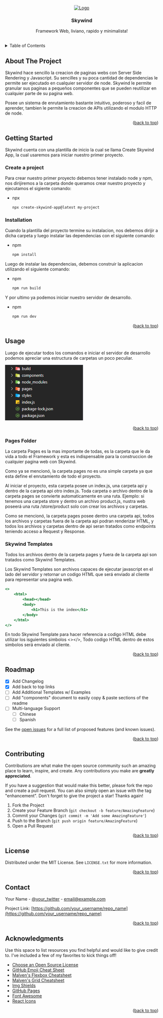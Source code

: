 <a name="readme-top"></a>

<br />
<div align="center">
  <a href="https://github.com/othneildrew/Best-README-Template">
    <img src="images/logo.png" alt="Logo" width="80" height="80">
  </a>

  <h3 align="center">Skywind</h3>

  <p align="center">
    Framework Web, liviano, rapido y minimalista!
    <br />
    <br />
  </p>
</div>



<!-- TABLE OF CONTENTS -->
<details>
  <summary>Table of Contents</summary>
  <ol>
    <li>
      <a href="#about-the-project">About The Project</a>
    </li>
    <li>
      <a href="#getting-started">Getting Started</a>
      <ul>
        <li><a href="#create-a-project">Create a project</a></li>
        <li><a href="#installation">Installation</a></li>
      </ul>
    </li>
    <li>
      <a href="#usage">Usage</a>
      <ul>
        <li><a href="#folder-structure">Folder Structure</a></li>
        <li><a href="#pages-folder">Pages Folder</a></li>
      </ul>
    </li>
    <li><a href="#roadmap">Roadmap</a></li>
    <li><a href="#contributing">Contributing</a></li>
    <li><a href="#license">License</a></li>
    <li><a href="#contact">Contact</a></li>
    <li><a href="#acknowledgments">Acknowledgments</a></li>
  </ol>
</details>



<!-- ABOUT THE PROJECT -->
## About The Project

Skywind hace sencillo la creacion de paginas webs con Server Side Rendering y Javascript. Su sencilles y su poca cantidad de dependencias le permite ser ejecutado en cualquier servidor de node. Skywind le permite granular sus paginas a pequeños componentes que se pueden reutilizar en cualquier parte de su pagina web.

Posee un sistema de enrutamiento bastante intuitivo, poderoso y facil de aprender, tambien le permite la creacion de APIs utilizando el modulo HTTP de node.

<p align="right">(<a href="#readme-top">back to top</a>)</p>


## Getting Started

Skywind cuenta con una plantilla de inicio la cual se llama Create Skywind App, la cual usaremos para iniciar nuestro primer proyecto.

### Create a project

Para crear nuestro primer proyecto debemos tener instalado node y npm, nos dirijiremos a la carpeta donde queramos crear nuestro proyecto y ejecutamos el sigiente comando: 

* npx
  ```sh
  npx create-skywind-app@latest my-project
  ```

### Installation

Cuando la plantilla del proyecto termine su instalacion, nos debemos dirijir a dicha carpeta y luego instalar las dependencias con el siguiente comando: 

* npm
   ```sh
   npm install
   ```

Luego de instalar las dependencias, debemos construir la aplicacion utilizando el siguiente comando: 

* npm
   ```sh
   npm run build
   ```

Y por ultimo ya podemos iniciar nuestro servidor de desarrollo.

* npm
   ```sh
   npm run dev
   ```

<p align="right">(<a href="#readme-top">back to top</a>)</p>


## Usage

Luego de ejecutar todos los comandos e iniciar el servidor de desarrollo podemos apreciar una estructura de carpetas un poco peculiar.

![Product Name Screen Shot](https://raw.githubusercontent.com/francescoalterio/skywind-assets/master/folder-structure.png)

<p align="right">(<a href="#readme-top">back to top</a>)</p>

### Pages Folder

La carpeta Pages es la mas importante de todas, es la carpeta que le da vida a todo el Framework y esta es indispensable para la construccion de cualquier pagina web con Skywind.

Como ya se mencionó, la carpeta pages no es una simple carpeta ya que esta define el enrutamiento de todo el proyecto.

Al iniciar el proyecto, esta carpeta posee un index.js, una carpeta api y dentro de la carpeta api otro index.js. Toda carpeta o archivo dentro de la carpeta pages se convierte automaticamente en una ruta. Ejemplo: si tenemos una carpeta store y dentro un archivo product.js, nustra web poseerá una ruta /store/product solo con crear los archivos y carpetas.

Como se mencionó, la carpeta pages posee dentro una carpeta api, todos los archivos y carpetas fuera de la carpeta api podran renderizar HTML, y todos los archivos y carpetas dentro de api seran tratados como endpoints teniendo acceso a Request y Response.

### Skywind Templates

Todos los archivos dentro de la carpeta pages y fuera de la carpeta api son tratados como Skywind Templates.

Los Skywind Templates son archivos capaces de ejecutar javascript en el lado del servidor y retornar un codigo HTML que será enviado al cliente para representar una pagina web.

```jsx
<>
    <html>
        <head></head>
        <body>
            <h1>This is the index</h1>
        </body>
    </html>
</>
```

En todo Skywind Template para hacer referencia a codigo HTML debe utilizar los isguientes simbolos <></>, Todo codigo HTML dentro de estos simbolos será enviado al cliente.

<p align="right">(<a href="#readme-top">back to top</a>)</p>



<!-- ROADMAP -->
## Roadmap

- [x] Add Changelog
- [x] Add back to top links
- [ ] Add Additional Templates w/ Examples
- [ ] Add "components" document to easily copy & paste sections of the readme
- [ ] Multi-language Support
    - [ ] Chinese
    - [ ] Spanish

See the [open issues](https://github.com/othneildrew/Best-README-Template/issues) for a full list of proposed features (and known issues).

<p align="right">(<a href="#readme-top">back to top</a>)</p>



<!-- CONTRIBUTING -->
## Contributing

Contributions are what make the open source community such an amazing place to learn, inspire, and create. Any contributions you make are **greatly appreciated**.

If you have a suggestion that would make this better, please fork the repo and create a pull request. You can also simply open an issue with the tag "enhancement".
Don't forget to give the project a star! Thanks again!

1. Fork the Project
2. Create your Feature Branch (`git checkout -b feature/AmazingFeature`)
3. Commit your Changes (`git commit -m 'Add some AmazingFeature'`)
4. Push to the Branch (`git push origin feature/AmazingFeature`)
5. Open a Pull Request

<p align="right">(<a href="#readme-top">back to top</a>)</p>



<!-- LICENSE -->
## License

Distributed under the MIT License. See `LICENSE.txt` for more information.

<p align="right">(<a href="#readme-top">back to top</a>)</p>



<!-- CONTACT -->
## Contact

Your Name - [@your_twitter](https://twitter.com/your_username) - email@example.com

Project Link: [https://github.com/your_username/repo_name](https://github.com/your_username/repo_name)

<p align="right">(<a href="#readme-top">back to top</a>)</p>



<!-- ACKNOWLEDGMENTS -->
## Acknowledgments

Use this space to list resources you find helpful and would like to give credit to. I've included a few of my favorites to kick things off!

* [Choose an Open Source License](https://choosealicense.com)
* [GitHub Emoji Cheat Sheet](https://www.webpagefx.com/tools/emoji-cheat-sheet)
* [Malven's Flexbox Cheatsheet](https://flexbox.malven.co/)
* [Malven's Grid Cheatsheet](https://grid.malven.co/)
* [Img Shields](https://shields.io)
* [GitHub Pages](https://pages.github.com)
* [Font Awesome](https://fontawesome.com)
* [React Icons](https://react-icons.github.io/react-icons/search)

<p align="right">(<a href="#readme-top">back to top</a>)</p>



<!-- MARKDOWN LINKS & IMAGES -->
<!-- https://www.markdownguide.org/basic-syntax/#reference-style-links -->
[contributors-shield]: https://img.shields.io/github/contributors/othneildrew/Best-README-Template.svg?style=for-the-badge
[contributors-url]: https://github.com/othneildrew/Best-README-Template/graphs/contributors
[forks-shield]: https://img.shields.io/github/forks/othneildrew/Best-README-Template.svg?style=for-the-badge
[forks-url]: https://github.com/othneildrew/Best-README-Template/network/members
[stars-shield]: https://img.shields.io/github/stars/othneildrew/Best-README-Template.svg?style=for-the-badge
[stars-url]: https://github.com/othneildrew/Best-README-Template/stargazers
[issues-shield]: https://img.shields.io/github/issues/othneildrew/Best-README-Template.svg?style=for-the-badge
[issues-url]: https://github.com/othneildrew/Best-README-Template/issues
[license-shield]: https://img.shields.io/github/license/othneildrew/Best-README-Template.svg?style=for-the-badge
[license-url]: https://github.com/othneildrew/Best-README-Template/blob/master/LICENSE.txt
[linkedin-shield]: https://img.shields.io/badge/-LinkedIn-black.svg?style=for-the-badge&logo=linkedin&colorB=555
[linkedin-url]: https://linkedin.com/in/othneildrew
[product-screenshot]: images/screenshot.png
[Next.js]: https://img.shields.io/badge/next.js-000000?style=for-the-badge&logo=nextdotjs&logoColor=white
[Next-url]: https://nextjs.org/
[React.js]: https://img.shields.io/badge/React-20232A?style=for-the-badge&logo=react&logoColor=61DAFB
[React-url]: https://reactjs.org/
[Vue.js]: https://img.shields.io/badge/Vue.js-35495E?style=for-the-badge&logo=vuedotjs&logoColor=4FC08D
[Vue-url]: https://vuejs.org/
[Angular.io]: https://img.shields.io/badge/Angular-DD0031?style=for-the-badge&logo=angular&logoColor=white
[Angular-url]: https://angular.io/
[Svelte.dev]: https://img.shields.io/badge/Svelte-4A4A55?style=for-the-badge&logo=svelte&logoColor=FF3E00
[Svelte-url]: https://svelte.dev/
[Laravel.com]: https://img.shields.io/badge/Laravel-FF2D20?style=for-the-badge&logo=laravel&logoColor=white
[Laravel-url]: https://laravel.com
[Bootstrap.com]: https://img.shields.io/badge/Bootstrap-563D7C?style=for-the-badge&logo=bootstrap&logoColor=white
[Bootstrap-url]: https://getbootstrap.com
[JQuery.com]: https://img.shields.io/badge/jQuery-0769AD?style=for-the-badge&logo=jquery&logoColor=white
[JQuery-url]: https://jquery.com 
